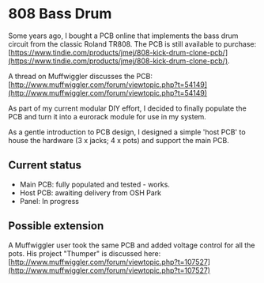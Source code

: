 # 808 Bass Drum

Some years ago, I bought a PCB online that implements the bass drum circuit from the classic Roland TR808. The PCB is still available to purchase: [https://www.tindie.com/products/jmej/808-kick-drum-clone-pcb/](https://www.tindie.com/products/jmej/808-kick-drum-clone-pcb/).

A thread on Muffwiggler discusses the PCB: [http://www.muffwiggler.com/forum/viewtopic.php?t=54149](http://www.muffwiggler.com/forum/viewtopic.php?t=54149)

As part of my current modular DIY effort, I decided to finally populate the PCB and turn it into a eurorack module for use in my system. 

As a gentle introduction to PCB design, I designed a simple 'host PCB' to house the hardware (3 x jacks; 4 x pots) and support the main PCB.

## Current status

* Main PCB: fully populated and tested - works.
* Host PCB: awaiting delivery from OSH Park
* Panel: In progress

## Possible extension

A Muffwiggler user took the same PCB and added voltage control for all the pots. His project "Thumper" is discussed here: [http://www.muffwiggler.com/forum/viewtopic.php?t=107527](http://www.muffwiggler.com/forum/viewtopic.php?t=107527)